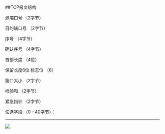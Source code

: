 ##TCP报文结构


源端口号 （2字节）

目的端口号 （2字节）

序号 （4字节）

确认序号 （4字节）

首部长度 （4位）

保留长度6位
标志位 （6）

窗口大小 （2字节）

检验和 （2字节）

紧急指针 （2字节）

任选字段 （0 - 40字节）：

---

![](http://i.imgur.com/Rg2zDnx.jpg)